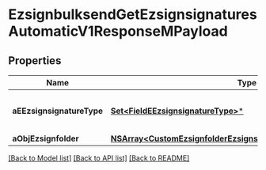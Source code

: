 # EzsignbulksendGetEzsignsignaturesAutomaticV1ResponseMPayload

## Properties
Name | Type | Description | Notes
------------ | ------------- | ------------- | -------------
**aEEzsignsignatureType** | [**Set&lt;FieldEEzsignsignatureType&gt;***](FieldEEzsignsignatureType.md) | All eEzsignsignatureType contained in the response | 
**aObjEzsignfolder** | [**NSArray&lt;CustomEzsignfolderEzsignsignaturesAutomaticResponse&gt;***](CustomEzsignfolderEzsignsignaturesAutomaticResponse.md) |  | 

[[Back to Model list]](../README.md#documentation-for-models) [[Back to API list]](../README.md#documentation-for-api-endpoints) [[Back to README]](../README.md)


